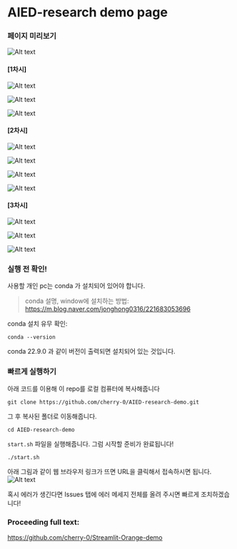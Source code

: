 # AIED-research demo page

### 페이지 미리보기


![Alt text](images/intro.png)

#### [1차시]
![Alt text](images/1-1.png)

![Alt text](images/1-2.png)

![Alt text](images/1-3.png)

#### [2차시]
![Alt text](images/2-1.png)

![Alt text](images/2-2.png)

![Alt text](images/2-3.png)

![Alt text](images/2-4.png)

#### [3차시]

![Alt text](images/3-1.png)

![Alt text](images/3-2.png)

![Alt text](images/3-3.png)

### 실행 전 확인!

사용할 개인 pc는 conda 가 설치되어 있어야 합니다. 

>  conda 설명, window에 설치하는 방법: https://m.blog.naver.com/jonghong0316/221683053696 


conda 설치 유무 확인:
```
conda --version
```
conda 22.9.0 과 같이 버전이 출력되면 설치되어 있는 것입니다.

> 
### 빠르게 실행하기
아래 코드를 이용해 이 repo를 로컬 컴퓨터에 복사해줍니다
```
git clone https://github.com/cherry-0/AIED-research-demo.git
```

그 후 복사된 폴더로 이동해줍니다.
```
cd AIED-research-demo
```

`start.sh` 파일을 실행해줍니다. 그럼 시작할 준비가 완료됩니다! 
```
./start.sh
```
아래 그림과 같이 웹 브라우저 링크가 뜨면 URL을 클릭해서 접속하시면 됩니다. 
![Alt text](./images/example_image.png)

혹시 에러가 생긴다면 Issues 탭에 에러 메세지 전체를 올려 주시면 빠르게 조치하겠습니다!


### Proceeding full text:
https://github.com/cherry-0/Streamlit-Orange-demo 


